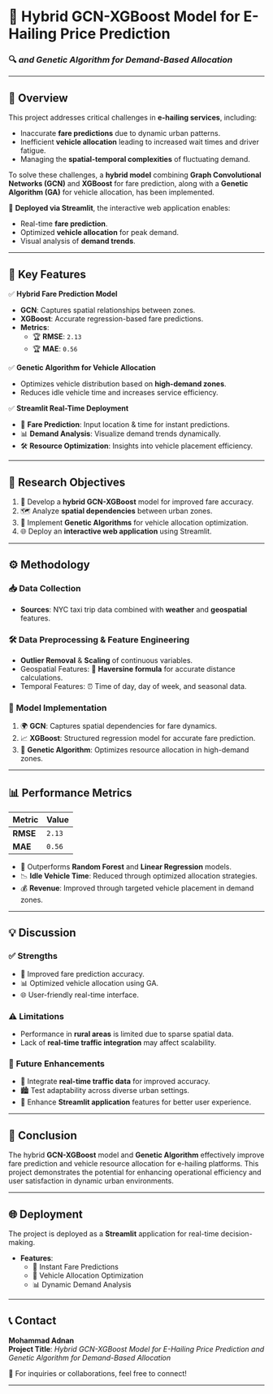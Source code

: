 # 🚖 **Hybrid GCN-XGBoost Model for E-Hailing Price Prediction**  
### 🔍 *and Genetic Algorithm for Demand-Based Allocation*

---

## 📝 **Overview**  
This project addresses critical challenges in **e-hailing services**, including:  
- Inaccurate **fare predictions** due to dynamic urban patterns.  
- Inefficient **vehicle allocation** leading to increased wait times and driver fatigue.  
- Managing the **spatial-temporal complexities** of fluctuating demand.

To solve these challenges, a **hybrid model** combining **Graph Convolutional Networks (GCN)** and **XGBoost** for fare prediction, along with a **Genetic Algorithm (GA)** for vehicle allocation, has been implemented.

🚀 **Deployed via Streamlit**, the interactive web application enables:  
- Real-time **fare prediction**.  
- Optimized **vehicle allocation** for peak demand.  
- Visual analysis of **demand trends**.

---

## 🚀 **Key Features**  
✅ **Hybrid Fare Prediction Model**  
   - **GCN**: Captures spatial relationships between zones.  
   - **XGBoost**: Accurate regression-based fare predictions.  
   - **Metrics**:  
     - 🏆 **RMSE**: `2.13`  
     - 🏆 **MAE**: `0.56`  

✅ **Genetic Algorithm for Vehicle Allocation**  
   - Optimizes vehicle distribution based on **high-demand zones**.  
   - Reduces idle vehicle time and increases service efficiency.  

✅ **Streamlit Real-Time Deployment**  
   - 🎯 **Fare Prediction**: Input location & time for instant predictions.  
   - 📊 **Demand Analysis**: Visualize demand trends dynamically.  
   - 🛠️ **Resource Optimization**: Insights into vehicle placement efficiency.  

---

## 🎯 **Research Objectives**  
1. 🚗 Develop a **hybrid GCN-XGBoost** model for improved fare accuracy.  
2. 🗺️ Analyze **spatial dependencies** between urban zones.  
3. 🧬 Implement **Genetic Algorithms** for vehicle allocation optimization.  
4. 🌐 Deploy an **interactive web application** using Streamlit.  

---

## ⚙️ **Methodology**  
### 📥 **Data Collection**  
- **Sources**: NYC taxi trip data combined with **weather** and **geospatial** features.

### 🛠️ **Data Preprocessing & Feature Engineering**  
- **Outlier Removal** & **Scaling** of continuous variables.  
- Geospatial Features: 📍 **Haversine formula** for accurate distance calculations.  
- Temporal Features: ⏰ Time of day, day of week, and seasonal data.

### 🧠 **Model Implementation**  
1. 🌍 **GCN**: Captures spatial dependencies for fare dynamics.  
2. 📈 **XGBoost**: Structured regression model for accurate fare prediction.  
3. 🧬 **Genetic Algorithm**: Optimizes resource allocation in high-demand zones.

---

## 📊 **Performance Metrics**  
| Metric           | Value       |  
|------------------|-------------|  
| **RMSE**         | `2.13`      |  
| **MAE**          | `0.56`      |  

- 🚀 Outperforms **Random Forest** and **Linear Regression** models.  
- 📉 **Idle Vehicle Time**: Reduced through optimized allocation strategies.  
- 💰 **Revenue**: Improved through targeted vehicle placement in demand zones.

---

## 💡 **Discussion**  
### ✅ **Strengths**  
- 🚀 Improved fare prediction accuracy.  
- 📊 Optimized vehicle allocation using GA.  
- 🌐 User-friendly real-time interface.  

### ⚠️ **Limitations**  
- Performance in **rural areas** is limited due to sparse spatial data.  
- Lack of **real-time traffic integration** may affect scalability.  

### 🔮 **Future Enhancements**  
- 🔗 Integrate **real-time traffic data** for improved accuracy.  
- 🏙️ Test adaptability across diverse urban settings.  
- 📲 Enhance **Streamlit application** features for better user experience.

---

## 🎯 **Conclusion**  
The hybrid **GCN-XGBoost** model and **Genetic Algorithm** effectively improve fare prediction and vehicle resource allocation for e-hailing platforms. This project demonstrates the potential for enhancing operational efficiency and user satisfaction in dynamic urban environments.

---

## 🌐 **Deployment**  
The project is deployed as a **Streamlit** application for real-time decision-making.  

- **Features**:  
   - 🎯 Instant Fare Predictions  
   - 🚗 Vehicle Allocation Optimization  
   - 📊 Dynamic Demand Analysis  

---

## 📞 **Contact**  
**Mohammad Adnan**  
**Project Title**: *Hybrid GCN-XGBoost Model for E-Hailing Price Prediction and Genetic Algorithm for Demand-Based Allocation*  

🔗 For inquiries or collaborations, feel free to connect!

---

